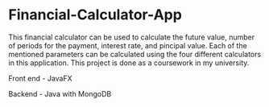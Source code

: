 # Financial-Calculator-App

This financial calculator can be used to calculate the future value, number of periods for the payment, interest rate, and pincipal value. Each of the mentioned parameters can be calculated using the four different calculators in this application. This project is done as a coursework in my university.

Front end - JavaFX

Backend - Java with MongoDB

